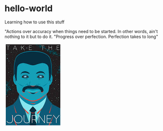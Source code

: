# hello-world
Learning how to use this stuff 

"Actions over accuracy when things need to be started. In other words, ain't nothing to it but to do it.
"Progress over perfection. Perfection takes to long"

![NeilCosmos](https://github.com/bmore0fm3/hello-world/blob/master/neilDegrassTyson.jpg)
